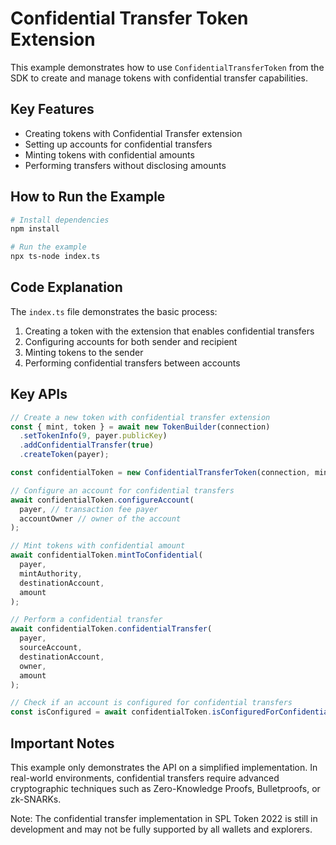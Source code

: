 # Confidential Transfer Token Extension

This example demonstrates how to use `ConfidentialTransferToken` from the SDK to create and manage tokens with confidential transfer capabilities.

## Key Features

- Creating tokens with Confidential Transfer extension
- Setting up accounts for confidential transfers
- Minting tokens with confidential amounts
- Performing transfers without disclosing amounts

## How to Run the Example

```bash
# Install dependencies
npm install

# Run the example
npx ts-node index.ts
```

## Code Explanation

The `index.ts` file demonstrates the basic process:
1. Creating a token with the extension that enables confidential transfers
2. Configuring accounts for both sender and recipient
3. Minting tokens to the sender
4. Performing confidential transfers between accounts

## Key APIs

```typescript
// Create a new token with confidential transfer extension
const { mint, token } = await new TokenBuilder(connection)
  .setTokenInfo(9, payer.publicKey)
  .addConfidentialTransfer(true)
  .createToken(payer);

const confidentialToken = new ConfidentialTransferToken(connection, mint);

// Configure an account for confidential transfers
await confidentialToken.configureAccount(
  payer, // transaction fee payer
  accountOwner // owner of the account
);

// Mint tokens with confidential amount
await confidentialToken.mintToConfidential(
  payer,
  mintAuthority,
  destinationAccount,
  amount
);

// Perform a confidential transfer
await confidentialToken.confidentialTransfer(
  payer,
  sourceAccount,
  destinationAccount,
  owner,
  amount
);

// Check if an account is configured for confidential transfers
const isConfigured = await confidentialToken.isConfiguredForConfidentialTransfers(tokenAccount);
```

## Important Notes

This example only demonstrates the API on a simplified implementation. In real-world environments, confidential transfers require advanced cryptographic techniques such as Zero-Knowledge Proofs, Bulletproofs, or zk-SNARKs.

Note: The confidential transfer implementation in SPL Token 2022 is still in development and may not be fully supported by all wallets and explorers. 
